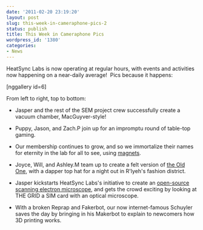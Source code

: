 ```yaml
---
date: '2011-02-20 23:19:20'
layout: post
slug: this-week-in-cameraphone-pics-2
status: publish
title: This Week in Cameraphone Pics
wordpress_id: '1380'
categories:
- News
---
```


HeatSync Labs is now operating at regular hours, with events and  activities now happening on a near-daily average!  Pics because it  happens:

[nggallery id=6]



From left to right, top to bottom:



	
  * Jasper and the rest of the SEM project crew successfully create a vacuum chamber, MacGuyver-style!

	
  * Puppy, Jason, and Zach.P join up for an impromptu round of table-top gaming.

	
  * Our membership continues to grow, and so we immortalize their names for eternity in the lab for all to see, using [magnets](http://knowyourmeme.com/memes/fcking-magnets-how-do-they-work).

	
  * Joyce, Will, and Ashley.M team up to create a felt version of [the Old One](http://entertainment.howstuffworks.com/arts/literature/cthulhu.htm), with a dapper top hat for a night out in R'lyeh's fashion district.

	
  * Jasper kickstarts HeatSync Labs's initiative to create an [open-source scanning electron microscope](http://wiki.heatsynclabs.org/wiki/SEM_Microscopy), and gets the crowd exciting by looking at THE GRID a SIM card with an optical microscope.

	
  * With a broken Reprap and Fakerbot, our now internet-famous Schuyler saves the day by bringing in his Makerbot to explain to newcomers how 3D printing works.


